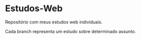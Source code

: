 # Estudos-Web
Repositório com meus estudos web individuais.

Cada branch representa um estudo sobre determinado assunto.
